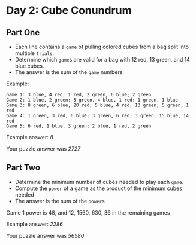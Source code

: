 # Day 2: Cube Conundrum

## Part One

- Each line contains a `game` of pulling colored cubes from a bag split into multiple `trials`.
- Determine which `game`s are valid for a bag with 12 red, 13 green, and 14 blue cubes.
- The answer is the sum of the `game` numbers.

Example:

```
Game 1: 3 blue, 4 red; 1 red, 2 green, 6 blue; 2 green
Game 2: 1 blue, 2 green; 3 green, 4 blue, 1 red; 1 green, 1 blue
Game 3: 8 green, 6 blue, 20 red; 5 blue, 4 red, 13 green; 5 green, 1 red
Game 4: 1 green, 3 red, 6 blue; 3 green, 6 red; 3 green, 15 blue, 14 red
Game 5: 6 red, 1 blue, 3 green; 2 blue, 1 red, 2 green
```

Example answer: _8_

Your puzzle answer was _2727_

## Part Two

- Determine the minimum number of cubes needed to play each `game`.
- Compute the `power` of a game as the product of the minimum cubes needed
- The answer is the sum of the `power`s

Game 1 power is 48, and 12, 1560, 630, 36 in the remaining games

Example answer: _2286_

Your puzzle answer was _56580_
